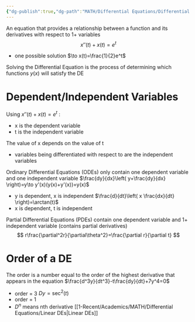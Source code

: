 ```yaml
---
{"dg-publish":true,"dg-path":"MATH/Differential Equations/Differential Equations.md","permalink":"/math/differential-equations/differential-equations/","created":"2024-09-06T15:04:34.343-04:00","updated":"2025-07-08T11:02:52.748-04:00"}
---
```


An equation that provides a relationship between a function and its derivatives with respect to 1+ variables
$$
x''(t)+x(t)=e^t
$$
- one possible solution $\to x(t)=\frac{1}{2}e^t$

Solving the Differential Equation is the process of determining which functions $y(x)$ will satisfy the DE
# Dependent/Independent Variables
Using $x''(t)+x(t)=e^t$ :
- x is the dependent variable
- t is the independent variable

The value of x depends on the value of t
- variables being differentiated with respect to are the independent variables

Ordinary Differential Equations (ODEs) only contain one dependent variable and one independent variable
$\frac{dy}{dx}\left( y+\frac{dy}{dx} \right)=y\to y'(x)(y(x)+y'(x))=y(x)$
- y is dependent, x is independent
$\frac{d}{dt}\left( x \frac{dx}{dt} \right)=\arctan(t)$
- x is dependent, t is independent

Partial Differential Equations (PDEs) contain one dependent variable and 1+ independent variable (contains partial derivatives)
$$
r\frac{\partial^2r}{\partial\theta^2}=\frac{\partial r}{\partial t}
$$
# Order of a DE
The order is a number equal to the order of the highest derivative that appears in the equation
$\frac{d^3y}{dt^3}-t\frac{dy}{dt}+7y^4=0$
- order = 3
$Dy = \sec^ 2(t)$
- order = 1
- $D^n$ means nth derivative
[[1-Recent/Academics/MATH/Differential Equations/Linear DEs\|Linear DEs]]